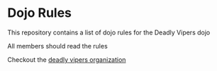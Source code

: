Dojo Rules
==========

This repository contains a list of dojo rules for the Deadly Vipers dojo

All members should read the rules

Checkout the [deadly vipers organization](https://github.com/deadlyvipers)

